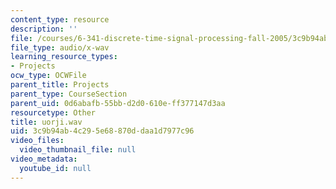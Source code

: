 ```yaml
---
content_type: resource
description: ''
file: /courses/6-341-discrete-time-signal-processing-fall-2005/3c9b94ab4c295e68870ddaa1d7977c96_uorji.wav
file_type: audio/x-wav
learning_resource_types:
- Projects
ocw_type: OCWFile
parent_title: Projects
parent_type: CourseSection
parent_uid: 0d6abafb-55bb-d2d0-610e-ff377147d3aa
resourcetype: Other
title: uorji.wav
uid: 3c9b94ab-4c29-5e68-870d-daa1d7977c96
video_files:
  video_thumbnail_file: null
video_metadata:
  youtube_id: null
---
```


